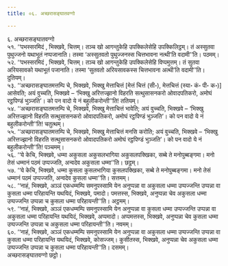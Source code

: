 ```yaml
---
title: ०६. अच्छरासङ्घातवग्गो

---
```

६. अच्छरासङ्घातवग्गो  
५१. ‘‘पभस्सरमिदं , भिक्खवे, चित्तम्। तञ्च खो आगन्तुकेहि उपक्किलेसेहि उपक्किलिट्ठम्। तं अस्सुतवा पुथुज्जनो यथाभूतं नप्पजानाति। तस्मा ‘अस्सुतवतो पुथुज्जनस्स चित्तभावना नत्थी’ति वदामी’’ति। पठमम्।  
५२. ‘‘पभस्सरमिदं , भिक्खवे, चित्तम्। तञ्च खो आगन्तुकेहि उपक्किलेसेहि विप्पमुत्तम्। तं सुतवा अरियसावको यथाभूतं पजानाति। तस्मा ‘सुतवतो अरियसावकस्स चित्तभावना अत्थी’ति वदामी’’ति। दुतियम्।  
५३. ‘‘अच्छरासङ्घातमत्तम्पि चे, भिक्खवे, भिक्खु मेत्ताचित्तं [मेत्तं चित्तं (सी॰), मेत्तचित्तं (स्या॰ कं॰ पी॰ क॰)] आसेवति; अयं वुच्चति, भिक्खवे – ‘भिक्खु अरित्तज्झानो विहरति सत्थुसासनकरो ओवादपतिकरो, अमोघं रट्ठपिण्डं भुञ्जति’। को पन वादो ये नं बहुलीकरोन्ती’’ति! ततियम्।  
५४. ‘‘अच्छरासङ्घातमत्तम्पि चे, भिक्खवे, भिक्खु मेत्ताचित्तं भावेति; अयं वुच्चति, भिक्खवे – ‘भिक्खु अरित्तज्झानो विहरति सत्थुसासनकरो ओवादपतिकरो, अमोघं रट्ठपिण्डं भुञ्जति’। को पन वादो ये नं बहुलीकरोन्ती’’ति! चतुत्थम्।  
५५. ‘‘अच्छरासङ्घातमत्तम्पि चे, भिक्खवे, भिक्खु मेत्ताचित्तं मनसि करोति; अयं वुच्चति, भिक्खवे – ‘भिक्खु अरित्तज्झानो विहरति सत्थुसासनकरो ओवादपतिकरो अमोघं रट्ठपिण्डं भुञ्जति’। को पन वादो ये नं बहुलीकरोन्ती’’ति! पञ्चमम्।  
५६. ‘‘ये केचि, भिक्खवे, धम्मा अकुसला अकुसलभागिया अकुसलपक्खिका, सब्बे ते मनोपुब्बङ्गमा। मनो तेसं धम्मानं पठमं उप्पज्जति, अन्वदेव अकुसला धम्मा’’ति। छट्ठम्।  
५७. ‘‘ये केचि, भिक्खवे, धम्मा कुसला कुसलभागिया कुसलपक्खिका, सब्बे ते मनोपुब्बङ्गमा। मनो तेसं धम्मानं पठमं उप्पज्जति, अन्वदेव कुसला धम्मा’’ति। सत्तमम्।  
५८. ‘‘नाहं, भिक्खवे, अञ्ञं एकधम्मम्पि समनुपस्सामि येन अनुप्पन्ना वा अकुसला धम्मा उप्पज्जन्ति उप्पन्ना वा कुसला धम्मा परिहायन्ति यथयिदं, भिक्खवे, पमादो। पमत्तस्स, भिक्खवे, अनुप्पन्ना चेव अकुसला धम्मा उप्पज्जन्ति उप्पन्ना च कुसला धम्मा परिहायन्ती’’ति। अट्ठमम्।  
५९. ‘‘नाहं, भिक्खवे, अञ्ञं एकधम्मम्पि समनुपस्सामि येन अनुप्पन्ना वा कुसला धम्मा उप्पज्जन्ति उप्पन्ना वा अकुसला धम्मा परिहायन्ति यथयिदं, भिक्खवे, अप्पमादो। अप्पमत्तस्स, भिक्खवे, अनुप्पन्ना चेव कुसला धम्मा उप्पज्जन्ति उप्पन्ना च अकुसला धम्मा परिहायन्ती’’ति। नवमम्।  
६०. ‘‘नाहं, भिक्खवे, अञ्ञं एकधम्मम्पि समनुपस्सामि येन अनुप्पन्ना वा अकुसला धम्मा उप्पज्जन्ति उप्पन्ना वा कुसला धम्मा परिहायन्ति यथयिदं, भिक्खवे, कोसज्जम्। कुसीतस्स, भिक्खवे, अनुप्पन्ना चेव अकुसला धम्मा उप्पज्जन्ति उप्पन्ना च कुसला धम्मा परिहायन्ती’’ति। दसमम्।  
अच्छरासङ्घातवग्गो छट्ठो।  